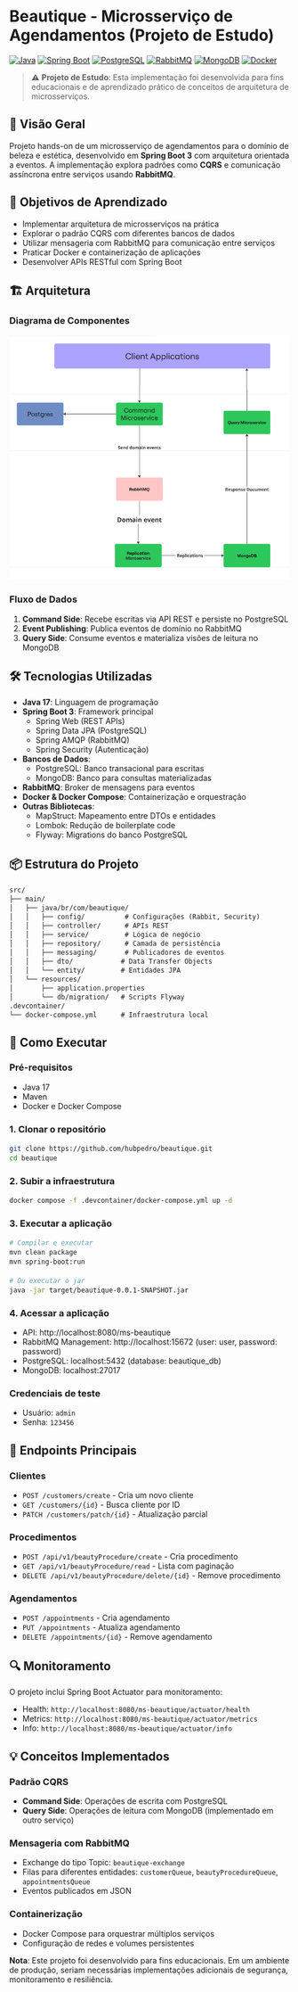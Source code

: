 # Beautique - Microsserviço de Agendamentos (Projeto de Estudo)

[![Java](https://img.shields.io/badge/Java-17-blue.svg)](https://www.oracle.com/java/)
[![Spring Boot](https://img.shields.io/badge/Spring%20Boot-3.0-brightgreen.svg)](https://spring.io/projects/spring-boot)
[![PostgreSQL](https://img.shields.io/badge/PostgreSQL-13-blue.svg)](https://www.postgresql.org/)
[![RabbitMQ](https://img.shields.io/badge/RabbitMQ-3.9-orange.svg)](https://www.rabbitmq.com/)
[![MongoDB](https://img.shields.io/badge/MongoDB-5.0-green.svg)](https://www.mongodb.com/)
[![Docker](https://img.shields.io/badge/Docker-Compose-blue.svg)](https://www.docker.com/)

> ⚠️ **Projeto de Estudo**: Esta implementação foi desenvolvida para fins educacionais e de aprendizado prático de conceitos de arquitetura de microsserviços.

## 📖 Visão Geral

Projeto hands-on de um microsserviço de agendamentos para o domínio de beleza e estética, desenvolvido em **Spring Boot 3** com arquitetura orientada a eventos. A implementação explora padrões como **CQRS** e comunicação assíncrona entre serviços usando **RabbitMQ**.

## 🎯 Objetivos de Aprendizado

- Implementar arquitetura de microsserviços na prática
- Explorar o padrão CQRS com diferentes bancos de dados
- Utilizar mensageria com RabbitMQ para comunicação entre serviços
- Praticar Docker e containerização de aplicações
- Desenvolver APIs RESTful com Spring Boot

## 🏗️ Arquitetura

### Diagrama de Componentes
![EsboçoArquitetura.jpg](DiagramaArquitetura.png)

### Fluxo de Dados

1. **Command Side**: Recebe escritas via API REST e persiste no PostgreSQL
2. **Event Publishing**: Publica eventos de domínio no RabbitMQ
3. **Query Side**: Consume eventos e materializa visões de leitura no MongoDB

## 🛠️ Tecnologias Utilizadas

- **Java 17**: Linguagem de programação
- **Spring Boot 3**: Framework principal
    - Spring Web (REST APIs)
    - Spring Data JPA (PostgreSQL)
    - Spring AMQP (RabbitMQ)
    - Spring Security (Autenticação)
- **Bancos de Dados**:
    - PostgreSQL: Banco transacional para escritas
    - MongoDB: Banco para consultas materializadas
- **RabbitMQ**: Broker de mensagens para eventos
- **Docker & Docker Compose**: Containerização e orquestração
- **Outras Bibliotecas**:
    - MapStruct: Mapeamento entre DTOs e entidades
    - Lombok: Redução de boilerplate code
    - Flyway: Migrations do banco PostgreSQL

## 📦 Estrutura do Projeto

```
src/
├── main/
│   ├── java/br/com/beautique/
│   │   ├── config/          # Configurações (Rabbit, Security)
│   │   ├── controller/      # APIs REST
│   │   ├── service/         # Lógica de negócio
│   │   ├── repository/      # Camada de persistência
│   │   ├── messaging/       # Publicadores de eventos
│   │   ├── dto/            # Data Transfer Objects
│   │   └── entity/         # Entidades JPA
│   └── resources/
│       ├── application.properties
│       └── db/migration/   # Scripts Flyway
.devcontainer/
└── docker-compose.yml      # Infraestrutura local
```

## 🚀 Como Executar

### Pré-requisitos
- Java 17
- Maven
- Docker e Docker Compose

### 1. Clonar o repositório
```bash
git clone https://github.com/hubpedro/beautique.git
cd beautique
```

### 2. Subir a infraestrutura
```bash
docker compose -f .devcontainer/docker-compose.yml up -d
```

### 3. Executar a aplicação
```bash
# Compilar e executar
mvn clean package
mvn spring-boot:run

# Ou executar o jar
java -jar target/beautique-0.0.1-SNAPSHOT.jar
```

### 4. Acessar a aplicação
- API: http://localhost:8080/ms-beautique
- RabbitMQ Management: http://localhost:15672 (user: user, password: password)
- PostgreSQL: localhost:5432 (database: beautique_db)
- MongoDB: localhost:27017

### Credenciais de teste
- Usuário: `admin`
- Senha: `123456`

## 📡 Endpoints Principais

### Clientes
- `POST /customers/create` - Cria um novo cliente
- `GET /customers/{id}` - Busca cliente por ID
- `PATCH /customers/patch/{id}` - Atualização parcial

### Procedimentos
- `POST /api/v1/beautyProcedure/create` - Cria procedimento
- `GET /api/v1/beautyProcedure/read` - Lista com paginação
- `DELETE /api/v1/beautyProcedure/delete/{id}` - Remove procedimento

### Agendamentos
- `POST /appointments` - Cria agendamento
- `PUT /appointments` - Atualiza agendamento
- `DELETE /appointments/{id}` - Remove agendamento

## 🔍 Monitoramento

O projeto inclui Spring Boot Actuator para monitoramento:

- Health: `http://localhost:8080/ms-beautique/actuator/health`
- Metrics: `http://localhost:8080/ms-beautique/actuator/metrics`
- Info: `http://localhost:8080/ms-beautique/actuator/info`

## 💡 Conceitos Implementados

### Padrão CQRS
- **Command Side**: Operações de escrita com PostgreSQL
- **Query Side**: Operações de leitura com MongoDB (implementado em outro serviço)

### Mensageria com RabbitMQ
- Exchange do tipo Topic: `beautique-exchange`
- Filas para diferentes entidades: `customerQueue`, `beautyProcedureQueue`, `appointmentsQueue`
- Eventos publicados em JSON

### Containerização
- Docker Compose para orquestrar múltiplos serviços
- Configuração de redes e volumes persistentes


**Nota**: Este projeto foi desenvolvido para fins educacionais. Em um ambiente de produção, seriam necessárias implementações adicionais de segurança, monitoramento e resiliência.